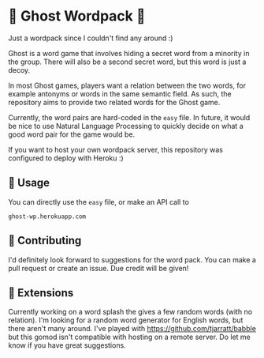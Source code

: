 # :ghost: Ghost Wordpack :ghost:
Just a wordpack since I couldn't find any around :) 

Ghost is a word game that involves hiding a secret word from a minority in the group. There will also be a second secret word, but this word is just a decoy.

In most Ghost games, players want a relation between the two words, for example antonyms or words in the same semantic field. As such, the repository aims to provide two related words for the Ghost game.

Currently, the word pairs are hard-coded in the `easy` file. In future, it would be nice to use Natural Language Processing to quickly decide on what a good word pair for the game would be.

If you want to host your own wordpack server, this repository was configured to deploy with Heroku :)

## :firecracker: Usage

You can directly use the `easy` file, or make an API call to 

`ghost-wp.herokuapp.com`

## :memo: Contributing

I'd definitely look forward to suggestions for the word pack. You can make a pull request or create an issue. Due credit will be given!

## :seedling: Extensions

Currently working on a word splash the gives a few random words (with no relation). I'm looking for a random word generator for English words, but there aren't many around. I've played with https://github.com/tjarratt/babble but this gomod isn't compatible with hosting on a remote server. Do let me know if you have great suggestions.
